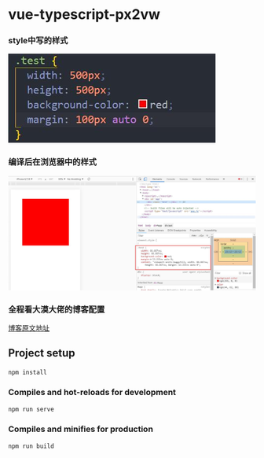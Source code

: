 # vue-typescript-px2vw

### style中写的样式 
![avatar](./src/assets/img1.jpg)

### 编译后在浏览器中的样式
![avatar](./src/assets/img2.jpg)

### 全程看大漠大佬的博客配置
[博客原文地址](https://www.w3cplus.com/mobile/vw-layout-in-vue.html)

## Project setup
```
npm install
```

### Compiles and hot-reloads for development
```
npm run serve
```

### Compiles and minifies for production
```
npm run build
```
